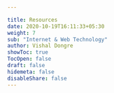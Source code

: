 ```yaml
---

title: Resources
date: 2020-10-19T16:11:33+05:30
weight: 7
sub: "Internet & Web Technology"
author: Vishal Dongre
showToc: true
TocOpen: false
draft: false
hidemeta: false
disableShare: false
---
```



